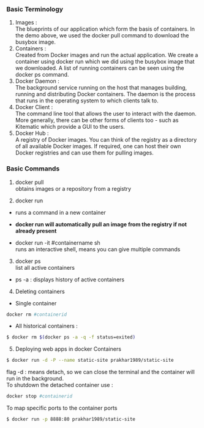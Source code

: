 ### Basic Terminology

1. Images :  
The blueprints of our application which form the basis of containers. In the demo above, we used the docker pull command to download the busybox image.
2. Containers :  
Created from Docker images and run the actual application. We create a container using docker run which we did using the busybox image that we downloaded. A list of running containers can be seen using the docker ps command.
3. Docker Daemon :  
The background service running on the host that manages building, running and distributing Docker containers. The daemon is the process that runs in the operating system to which clients talk to.
4. Docker Client :  
The command line tool that allows the user to interact with the daemon. More generally, there can be other forms of clients too - such as Kitematic which provide a GUI to the users.
5. Docker Hub :  
A registry of Docker images. You can think of the registry as a directory of all available Docker images. If required, one can host their own Docker registries and can use them for pulling images.

### Basic Commands

1. docker pull   
obtains images or a repository from a registry

2. docker run   
* runs a command in a new container
* **docker run will automatically pull an image from the registry if not already present**

* docker run -it #containername sh  
runs an interactive shell, means you can give multiple commands

3. docker ps  
list all active containers

* ps -a : displays history of active containers  


4. Deleting containers

* Single container
```bash
docker rm #containerid
```
* All historical containers :  
```bash
$ docker rm $(docker ps -a -q -f status=exited)
```

5. Deploying web apps in docker Containers

```bash
$ docker run -d -P --name static-site prakhar1989/static-site
```
flag -d : means detach, so we can close the terminal and the container will run in the background.  
To shutdown the detached container use :  
```bash
docker stop #containerid
```

To map specific ports to the container ports
```bash
$ docker run -p 8888:80 prakhar1989/static-site
```
